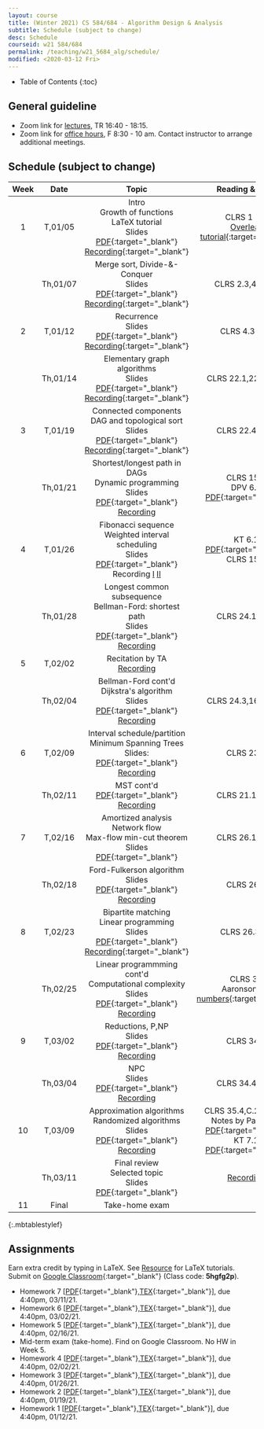 ```yaml
---
layout: course
title: (Winter 2021) CS 584/684 - Algorithm Design & Analysis
subtitle: Schedule (subject to change)
desc: Schedule
courseid: w21 584/684
permalink: /teaching/w21_5684_alg/schedule/
modified: <2020-03-12 Fri>
---
```

* Table of Contents
{:toc}

## General guideline
* Zoom link for [lectures](https://pdx.zoom.us/j/84351442295?pwd=U29FUDRIdFlIVkUvVkFnQy9NUVdtQT09), TR 16:40 - 18:15. 
* Zoom link for [office hours](https://pdx.zoom.us/j/88237483669?pwd=LzEveUtKVG96ZXRuVVZTWDY2a0Judz09), F 8:30 - 10 am. Contact instructor to arrange additional meetings. 

## Schedule (subject to change)

| Week | Date  | Topic | Reading & Note |
|:-----:| :---------: |:----------:|:-----:|
|1| T,01/05  | Intro <br> Growth of functions <br> LaTeX tutorial <br> Slides [PDF]({{base}}/teaching/w21_5684_alg/w21_5684_lec1.pdf){:target="_blank"} [Recording](https://pdx.zoom.us/rec/share/PjKjoacq13lxo8PUXxrB8HmSzeheoJggZ2JmiUKCqXPc-FdRdluY0ggW1xgCEeCk.3Wa7EAItHd0tJl4q){:target="_blank"} | CLRS 1 - 3 <br> [Overleaf tutorial](https://www.overleaf.com/learn/latex/Tutorials){:target="_blank"} |
|| Th,01/07 | Merge sort, Divide-&-Conquer <br> Slides [PDF]({{base}}/teaching/w21_5684_alg/w21_5684_lec2.pdf){:target="_blank"} [Recording](https://pdx.zoom.us/rec/share/IFb5wGUctjCLaNkHK2hiNWzIn51LrKnvAzaPjgiIk6FRfynb-MIoazLlZafZJgAH.LZkQb9603MAfvXcj){:target="_blank"} | CLRS 2.3,4.1,4.2 |
|2| T,01/12 | Recurrence <br> Slides [PDF]({{base}}/teaching/w21_5684_alg/w21_5684_lec3.pdf){:target="_blank"} [Recording](https://pdx.zoom.us/rec/share/F3BB9X-_8e8Nb1X6gwXp52848ucBV9GBFOpWqMMx_7uvngpCUJYR_n3YTeRvLe4F.bMDf995G0n5-md3M){:target="_blank"} | CLRS 4.3-4.5| 
|| Th,01/14 | Elementary graph algorithms <br> Slides [PDF]({{base}}/teaching/w21_5684_alg/w21_5684_lec4.pdf){:target="_blank"} [Recording](https://pdx.zoom.us/rec/share/fWIA_ox4Ubw_EPUx9xQNsOXXNZqdFBWStiaslbGcsyw_RAXv27jvVQ-7AbF1ZUFf.EY-EX-4ZbDHzcQPh){:target="_blank"}| CLRS 22.1,22.3,10.1|
|3| T,01/19| Connected components <br> DAG and topological sort <br> Slides [PDF]({{base}}/teaching/w21_5684_alg/w21_5684_lec5.pdf){:target="_blank"} [Recording](https://pdx.zoom.us/rec/share/ypJWLCayEmwZ7nP3ZGascnqY-YKjQQ-bAaXcTX4A5RG0O9535lC7ehQ_uaWUJnSH.49ov6BFMskrenn_9){:target="_blank"} | CLRS 22.4,22.5 |
|| Th,01/21 |  Shortest/longest path in DAGs <br> Dynamic programming <br> Slides [PDF]({{base}}/teaching/w21_5684_alg/w21_5684_lec6.pdf){:target="_blank"} [Recording](https://pdx.zoom.us/rec/share/aK9bYlcit6IWWJSN-9_1ANqIPubypCMJJcQ2q9ott5HVUH8kYgx2GZhWQOdVYvgn.NDAwjA-4blxldtjq)| CLRS 15.3 <br> DPV 6.2 [PDF]({{base}}/teaching/w21_5684_alg/longest_inc_seq.pdf){:target="_blank"} |
|4| T,01/26 | Fibonacci sequence <br> Weighted interval scheduling <br> Slides [PDF]({{base}}/teaching/w21_5684_alg/w21_5684_lec7.pdf){:target="_blank"} Recording [I](https://pdx.zoom.us/rec/share/qYuWeKIrSEMd7caxc5kE5WRfwjvYqa6x0pixMluoNbnVEvBqig8LSictQ0KYisP-.59MZHmMpiPkEqCnx) [II](https://pdx.zoom.us/rec/share/0KoV_K_Y2wi-xU4Dw4HfcBB4M-18FGGbRwMOTjkMqAOPxg-FkZZQQWvwVm0fRXFp.ukpVY_Lr15yyNLrq) |  KT 6.1 [PDF]({{base}}/teaching/w21_5684_alg/weighted_interval_scheduling.pdf){:target="_blank"} <br>  CLRS 15.4|
|| Th,01/28 | Longest common subsequence <br>  Bellman-Ford: shortest path  <br> Slides [PDF]({{base}}/teaching/w21_5684_alg/w21_5684_lec8.pdf){:target="_blank"} [Recording](https://pdx.zoom.us/rec/share/erjI9KS5pUkys4yTMuxUhSKP8VtRqoSFhMj7QsNkpM9OIbHZ39KUMBi9XdQbisFE.zhvNKWRa6KK-ktQJ) |CLRS 24.1,24.2|
|5| T,02/02| Recitation by TA <br> [Recording](https://pdx.zoom.us/rec/share/NcFjaTmUP_5uOelYlbAWlUHauF3xF4q4ZId1dvWE3AsYCDDFqtec8lWgAqmWycBs.0N9GeHewIrSvqLqn) | |
|| Th,02/04 | Bellman-Ford cont'd <br> Dijkstra's algorithm <br> Slides [PDF]({{base}}/teaching/w21_5684_alg/w21_5684_lec10.pdf){:target="_blank"}  [Recording](https://pdx.zoom.us/rec/share/G6U9iHquO6ALtkI2UNZHmhVAItBYOb5LWCSOBjqCTlix6rKysER2HPCq4wgroUQs.fSyVbIpTxasJCBMp)|  CLRS 24.3,16.1,16.2 |
|6| T,02/09| Interval schedule/partition <br> Minimum Spanning Trees <br> Slides: [PDF]({{base}}/teaching/w21_5684_alg/w21_5684_lec11.pdf){:target="_blank"} [Recording](https://pdx.zoom.us/rec/share/VIBkx4CyLboHsQDcwpYYHDPUEIafqFrCeTZNOJ0larQPTr1Mq26COlidqHLWCd8R.kBr0am0z9zIj6Jnn) | CLRS 23,6|
||Th,02/11 | MST cont'd <br> [PDF]({{base}}/teaching/w21_5684_alg/w21_5684_lec12.pdf){:target="_blank"} [Recording](https://pdx.zoom.us/rec/share/AZ6klQjrvvFxTlM5Nh3LUZaJOMVR6maW_XPCKZmfuxWBM6DdlyBzCKNlAvVYUkYH.ep8joDvnOrwpKSg2)| CLRS 21.1,21.2 |
|7| T,02/16 | Amortized analysis <br> Network flow <br> Max-flow min-cut theorem <br> Slides [PDF]({{base}}/teaching/w21_5684_alg/w21_5684_lec13.pdf){:target="_blank"} | CLRS 26.1,26.2 |
|| Th,02/18 | Ford-Fulkerson algorithm <br> Slides [PDF]({{base}}/teaching/w21_5684_alg/w21_5684_lec14.pdf){:target="_blank"} [Recording](https://pdx.zoom.us/rec/share/htEEanhISsS6j2gYk0l0UjLRySIXsAnJD6Yc2BjDYVBjQ7Bci2gmdkyGMAWks73d.ZiwUTPq_ImVgmfiq)| CLRS 26.2 |
|8| T,02/23 | Bipartite matching <br> Linear programming <br> Slides [PDF]({{base}}/teaching/w21_5684_alg/w21_5684_lec15.pdf){:target="_blank"} [Recording](https://pdx.zoom.us/rec/share/xyowxVOWBnuVZGTSlpJrlPPjVAaLsemgLsjQextey58wku6cvhZ2QtDM1rGT2ChN.Sz8UocKMYsXwXsLH){:target="_blank"} | CLRS 26.3,29 |
|| Th,02/25|  Linear programmming cont'd <br> Computational complexity <br> Slides [PDF]({{base}}/teaching/w21_5684_alg/w21_5684_lec16.pdf){:target="_blank"} [Recording](https://pdx.zoom.us/rec/share/rK_aDf59AlRBTBgooN9L_lVSpThgTSKWLvN7B4O__KfzwMQYczAv5zAoWRg1fFtt.LnmpsjOp87WVbjco) | CLRS 34 <br> Aaronson [big numbers](https://www.scottaaronson.com/writings/bignumbers.html){:target="_blank"} |
|9| T,03/02 | Reductions, P,NP <br> Slides [PDF]({{base}}/teaching/w21_5684_alg/w21_5684_lec17.pdf){:target="_blank"} [Recording](https://pdx.zoom.us/rec/share/21SIBa1aip0oUvU5izUhEdTe-Jdb8spsCwgCHDaHuMA6LpDDbMXZ73Riig8URQDe.qJdA3kAUsGJYQcQP) |  CLRS 34.3 |
|| Th,03/04 | NPC  <br> Slides [PDF]({{base}}/teaching/w21_5684_alg/w21_5684_lec18.pdf){:target="_blank"} [Recording](https://pdx.zoom.us/rec/share/TQVqIMotWyW-8pKF8M5lkGSV5KxD71j9zGKlHdnWpaf9YNrDTdYlORhqwLTrnYgY.DRwKtNO08sfBa9-9)| CLRS 34.4,34.5 |
|10| T,03/09| Approximation algorithms <br> Randomized algorithms <br> Slides [PDF]({{base}}/teaching/w21_5684_alg/w21_5684_lec19.pdf){:target="_blank"}  [Recording](https://pdx.zoom.us/rec/share/MsPpBIBc5ekdUYgxOl3geeQG_e8PiThN2fZKad4M6XJwhsXLt8GaCNDbV0TdzoLJ.dGz2HkQ37QKe7jye) | CLRS 35.4,C.2,5.2,5.3 <br> Notes by Panigrahi [PDF](https://www2.cs.duke.edu/courses/fall15/compsci532/scribe_notes/lec13.pdf){:target="_blank"} <br> KT 7.1 [PDF]({{base}}/teaching/f19_629_alg/f19_629_rand_KT.pdf){:target="_blank"} |
|| Th,03/11| Final review <br> Selected topic <br> Slides [PDF]({{base}}/teaching/w21_5684_alg/w21_5684_lec20.pdf){:target="_blank"}| [Recording](https://pdx.zoom.us/rec/share/VINNkxYaP2RMExsIKodORX5Zi8FaYc9J3ySvIBAZyeiiyqrkFWeBf1uOBptDTAlc.K4qs7KYdws9dyiH5)|
|11| Final | Take-home exam | |
{:.mbtablestylef}

## Assignments

Earn extra credit by typing in LaTeX. See [Resource]({{base}}/teaching/w21_5684_alg/resource/) for LaTeX tutorials. Submit on [Google Classroom](https://classroom.google.com/c/MjU0NTY2NTg5OTMy?cjc=5hgfg2p){:target="_blank"} (Class code: **5hgfg2p**).
*  Homework 7
   [[PDF]({{base}}/teaching/w21_5684_alg/w21_5684_hw7.pdf){:target="_blank"},[TEX]({{base}}/teaching/w21_5684_alg/w21_5684_hw7.tex){:target="_blank"}],
   due 4:40pm, 03/11/21. 
*  Homework 6
   [[PDF]({{base}}/teaching/w21_5684_alg/w21_5684_hw6.pdf){:target="_blank"},[TEX]({{base}}/teaching/w21_5684_alg/w21_5684_hw6.tex){:target="_blank"}],
   due 4:40pm, 03/02/21. 
*  Homework 5
   [[PDF]({{base}}/teaching/w21_5684_alg/w21_5684_hw5.pdf){:target="_blank"},[TEX]({{base}}/teaching/w21_5684_alg/w21_5684_hw5.tex){:target="_blank"}],
   due 4:40pm, 02/16/21. 
*  Mid-term exam (take-home). Find on Google Classroom. No HW in Week 5. 
*  Homework 4
   [[PDF]({{base}}/teaching/w21_5684_alg/w21_5684_hw4.pdf){:target="_blank"},[TEX]({{base}}/teaching/w21_5684_alg/w21_5684_hw4.tex){:target="_blank"}],
   due 4:40pm, 02/02/21. 
*  Homework 3
   [[PDF]({{base}}/teaching/w21_5684_alg/w21_5684_hw3.pdf){:target="_blank"},[TEX]({{base}}/teaching/w21_5684_alg/w21_5684_hw3.tex){:target="_blank"}],
   due 4:40pm, 01/26/21. 
*  Homework 2
   [[PDF]({{base}}/teaching/w21_5684_alg/w21_5684_hw2.pdf){:target="_blank"},[TEX]({{base}}/teaching/w21_5684_alg/w21_5684_hw2.tex){:target="_blank"}],
   due 4:40pm, 01/19/21. 
*  Homework 1
   [[PDF]({{base}}/teaching/w21_5684_alg/w21_5684_hw1.pdf){:target="_blank"},[TEX]({{base}}/teaching/w21_5684_alg/w21_5684_hw1.tex){:target="_blank"}],
   due 4:40pm, 01/12/21. 
